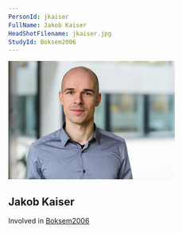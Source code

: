 ```yaml
---
PersonId: jkaiser
FullName: Jakob Kaiser
HeadShotFilename: jkaiser.jpg
StudyId: Boksem2006
---
```


![headshot of researcher](/assets/images/headshots/jkaiser.jpg "Jakob Kaiser")

## Jakob Kaiser

Involved in [Boksem2006](/replications/Boksem2006)